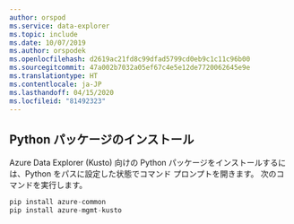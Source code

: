 ```yaml
---
author: orspod
ms.service: data-explorer
ms.topic: include
ms.date: 10/07/2019
ms.author: orspodek
ms.openlocfilehash: d2619ac21fd8c99dfad5799cd0eb9c1c11c96b00
ms.sourcegitcommit: 47a002b7032a05ef67c4e5e12de7720062645e9e
ms.translationtype: HT
ms.contentlocale: ja-JP
ms.lasthandoff: 04/15/2020
ms.locfileid: "81492323"
---
```

## <a name="install-python-package"></a>Python パッケージのインストール

Azure Data Explorer (Kusto) 向けの Python パッケージをインストールするには、Python をパスに設定した状態でコマンド プロンプトを開きます。 次のコマンドを実行します。

```python
pip install azure-common
pip install azure-mgmt-kusto
```